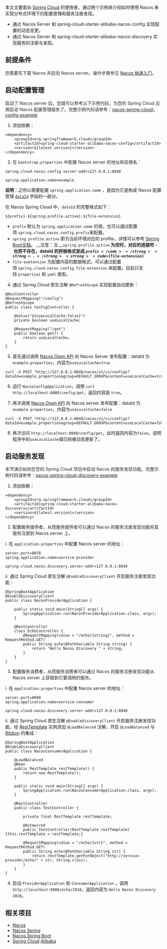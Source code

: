 本文主要面向 [Spring Cloud](https://spring.io/projects/spring-cloud) 的使用者，通过两个示例来介绍如何使用 Nacos 来实现分布式环境下的配置管理和服务注册发现。

* 通过 Nacos Server 和 spring-cloud-starter-alibaba-nacos-config 实现配置的动态变更。
* 通过 Nacos Server 和 spring-cloud-starter-alibaba-nacos-discovery 实现服务的注册与发现。

## 前提条件

<span data-type="color" style="color:rgb(38, 38, 38)"><span data-type="background" style="background-color:rgb(255, 255, 255)">您需要先下载 Nacos 并启动 Nacos server。操作步骤参见</span></span> [Nacos 快速入门](https://nacos.io/zh-cn/docs/quick-start.html)<span data-type="color" style="color:rgb(38, 38, 38)"><span data-type="background" style="background-color:rgb(255, 255, 255)">。</span></span>

## 启动配置管理

<span data-type="color" style="color:rgb(38, 38, 38)"><span data-type="background" style="background-color:rgb(255, 255, 255)">启动了 Nacos server 后，您就可以参考以下示例代码，为您的 Spring Cloud 应用启动 Nacos 配置管理服务了。完整示例代码请参考</span></span>：[nacos-spring-cloud-config-example](https://github.com/nacos-group/nacos-examples/tree/master/nacos-spring-cloud-example/nacos-spring-cloud-config-example)

1. 添加依赖：

```
<dependency>
    <groupId>org.springframework.cloud</groupId>
    <artifactId>spring-cloud-starter-alibaba-nacos-config</artifactId>
    <version>${latest.version}</version>
</dependency>
```

2. <span data-type="color" style="color:rgb(38, 38, 38)"><span data-type="background" style="background-color:rgb(255, 255, 255)">在 </span></span>`bootstrap.properties`<span data-type="color" style="color:rgb(38, 38, 38)"><span data-type="background" style="background-color:rgb(255, 255, 255)"> 中配置 Nacos server 的地址和</span></span>应用名<span data-type="color" style="color:rgb(38, 38, 38)"><span data-type="background" style="background-color:rgb(255, 255, 255)">：</span></span>

```
spring.cloud.nacos.config.server-addr=127.0.0.1:8848

spring.application.name=example
```

__说明__：之所以需要配置 `spring.application.name` ，是因为它是构成 Nacos 配置管理 [`dataId`](./concepts.md#concepts_dataid) 字段的一部分。

在 Nacos Spring Cloud 中，`dataId` 的完整格式如下：

```plain
${prefix}-${spring.profile.active}.${file-extension}
```

* `prefix` 默认为 `spring.application.name` 的值，也可以通过配置项 `spring.cloud.nacos.config.prefix`来配置。
* `spring.profile.active` 即为当前环境对应的 profile，详情可以参考 [Spring Boot文档](https://docs.spring.io/spring-boot/docs/current/reference/html/boot-features-profiles.html#boot-features-profiles)。
    __注意：当 __`spring.profile.active`<strong> 为空时，对应的连接符 </strong><strong><code>-</code></strong><strong> 也将不存在，dataId 的拼接格式变成 </strong><strong><code>${prefix}</code></strong><strong>.</strong><strong><code>${file-extension}</code></strong>
* `file-exetension` 为配置内容的数据格式，可以通过配置项 `spring.cloud.nacos.config.file-extension` 来配置。目前只支持 `properties` 和 `yaml` 类型。

4. 通过 Spring Cloud 原生注解 `@RefreshScope` 实现配置自动更新：

```
@RestController
@RequestMapping("/config")
@RefreshScope
public class ConfigController {

    @Value("${useLocalCache:false}")
    private boolean useLocalCache;

    @RequestMapping("/get")
    public boolean get() {
        return useLocalCache;
    }
}
```


5. 首先通过调用 [Nacos Open API](https://nacos.io/zh-cn/docs/open-API.html) 向 Nacos Server 发布配置：dataId 为`example.properties`，内容为`useLocalCache=true`

```
curl -X POST "http://127.0.0.1:8848/nacos/v1/cs/configs?dataId=example.properties&group=DEFAULT_GROUP&content=useLocalCache=true"
```

6. 运行 `NacosConfigApplication`，调用 `curl http://localhost:8080/config/get`，返回内容是 `true`。

7. 再次调用 [Nacos Open API](https://nacos.io/zh-cn/docs/open-API.html) 向 Nacos server 发布配置：dataId 为`example.properties`，内容为`useLocalCache=false`

```
curl -X POST "http://127.0.0.1:8848/nacos/v1/cs/configs?dataId=example.properties&group=DEFAULT_GROUP&content=useLocalCache=false"
```

8. 再次访问 `http://localhost:8080/config/get`，此时返回内容为`false`，说明程序中的`useLocalCache`值已经被动态更新了。

## 启动服务发现

<span data-type="color" style="color:rgb(38, 38, 38)"><span data-type="background" style="background-color:rgb(255, 255, 255)">本节演示如何在您的 Spring Cloud 项目中启动 Nacos 的服务发现功能。完整示例代码请参考</span></span>：[nacos-spring-cloud-discovery-example](https://github.com/nacos-group/nacos-examples/tree/master/nacos-spring-cloud-example/nacos-spring-cloud-discovery-example)

1. 添加依赖：

```
<dependency>
    <groupId>org.springframework.cloud</groupId>
    <artifactId>spring-cloud-starter-alibaba-nacos-discovery</artifactId>
    <version>${latest.version}</version>
</dependency>
```

2. 配置服务提供者，从而<span data-type="color" style="color:rgb(25, 31, 37)"><span data-type="background" style="background-color:rgb(255, 255, 255)">服务提供者可以通过 Nacos 的服务注册发现功能将其服务注册到 Nacos server 上。</span></span>

 i. 在 `application.properties` 中配置 Nacos server 的地址：

```
server.port=8070
spring.application.name=service-provider

spring.cloud.nacos.discovery.server-addr=127.0.0.1:8848
```

ii. 通过 Spring Cloud 原生注解 `@EnableDiscoveryClient` 开启服务注册发现功能：

```
@SpringBootApplication
@EnableDiscoveryClient
public class NacosProviderApplication {

	public static void main(String[] args) {
		SpringApplication.run(NacosProviderApplication.class, args);
	}

	@RestController
	class EchoController {
		@RequestMapping(value = "/echo/{string}", method = RequestMethod.GET)
		public String echo(@PathVariable String string) {
			return "Hello Nacos Discovery " + string;
		}
	}
}
```


3. 配置服务消费者，从而<span data-type="color" style="color:rgb(25, 31, 37)"><span data-type="background" style="background-color:rgb(255, 255, 255)">服务消费者可以通过 Nacos 的服务注册发现功能从 Nacos server 上获取到它要调用的服务</span></span>。

i. 在 `application.properties` 中配置 Nacos server 的地址：

```
server.port=8080
spring.application.name=service-consumer

spring.cloud.nacos.discovery.server-addr=127.0.0.1:8848
```

ii. 通过 Spring Cloud 原生注解 `@EnableDiscoveryClient`  开启服务注册发现功能。给 [RestTemplate](https://docs.spring.io/spring-boot/docs/current/reference/html/boot-features-resttemplate.html) 实例添加  `@LoadBalanced` 注解，开启 `@LoadBalanced` 与 [Ribbon](https://cloud.spring.io/spring-cloud-netflix/multi/multi_spring-cloud-ribbon.html) 的集成：

```
@SpringBootApplication
@EnableDiscoveryClient
public class NacosConsumerApplication {

    @LoadBalanced
    @Bean
    public RestTemplate restTemplate() {
        return new RestTemplate();
    }

    public static void main(String[] args) {
        SpringApplication.run(NacosConsumerApplication.class, args);
    }

    @RestController
    public class TestController {

        private final RestTemplate restTemplate;

        @Autowired
        public TestController(RestTemplate restTemplate) {this.restTemplate = restTemplate;}

        @RequestMapping(value = "/echo/{str}", method = RequestMethod.GET)
        public String echo(@PathVariable String str) {
            return restTemplate.getForObject("http://service-provider/echo/" + str, String.class);
        }
    }
}
```


4. 启动 `ProviderApplication` 和 `ConsumerApplication` ，调用 `http://localhost:8080/echo/2018`，返回内容为 `Hello Nacos Discovery 2018`。

## 相关项目

* [Nacos](https://github.com/alibaba/nacos)
* [Nacos Spring](https://github.com/nacos-group/nacos-spring-project)
* [Nacos Spring Boot](https://github.com/nacos-group/nacos-spring-boot-project)
* [Spring Cloud](https://github.com/spring-cloud-incubator/spring-cloud-alibaba) [Alibaba](https://github.com/spring-cloud-incubator/spring-cloud-alibaba)

